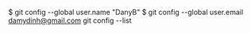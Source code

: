 $ git config --global user.name "DanyB"
$ git config --global user.email damydinh@gmail.com
git config --list
